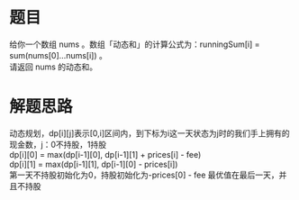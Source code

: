 # 题目
给你一个数组 nums 。数组「动态和」的计算公式为：runningSum[i] = sum(nums[0]…nums[i]) 。  
请返回 nums 的动态和。

# 解题思路
动态规划，dp[i][j]表示[0,i]区间内，到下标为i这一天状态为j时的我们手上拥有的现金数，j：0不持股，1持股  
dp[i][0] = max(dp[i-1][0], dp[i-1][1] + prices[i] - fee)  
dp[i][1] = max(dp[i-1][1], dp[i-1][0] - prices[i])  
第一天不持股初始化为0，持股初始化为-prices[0] - fee
最优值在最后一天，并且不持股